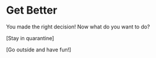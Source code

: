 # Get Better
You made the right decision! Now what do you want to do?

[Stay in quarantine]

[Go outside and have fun!]